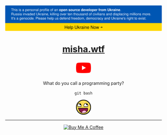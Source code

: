 [![SWUbanner](https://raw.githubusercontent.com/vshymanskyy/StandWithUkraine/main/banner-personal-page.svg)](https://vshymanskyy.github.io/StandWithUkraine)
<h1 align="center"><a href="https://misha.wtf" target="_blank">misha.wtf</a></h1>
<p align="center">
  <a href="https://www.youtube.com/c/MykhayloRyechkin">
    <img alt="YouTube" src="https://raw.githubusercontent.com/mryechkin/mryechkin/master/assets/youtube.svg" style="height: 3rem; width: 3rem" />
  </a>
</p>
<p align="center">
  What do you call a programming party?
</p>
<p align="center">
  <code>git bash</code>
</p>
<p align="center">
  <img src="/assets/punny.svg" style="background: transparent; height: 3rem; width: 3rem" />
</p>
<hr />
<p align="center">
  <a href="https://www.buymeacoffee.com/mryechkin" target="_blank"><img src="https://cdn.buymeacoffee.com/buttons/v2/default-yellow.png" alt="Buy Me A Coffee" style="height: 60px !important;width: 217px !important;" ></a>
</p>
